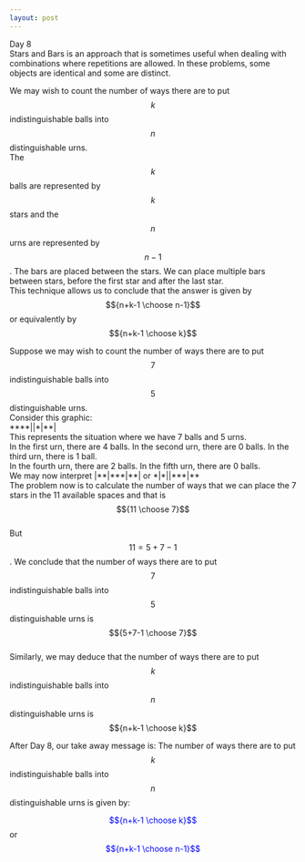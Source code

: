 ```yaml
---  
layout: post  
---  
```


Day 8   
Stars and Bars is an approach that is sometimes useful when dealing with combinations where repetitions are allowed. In these problems, some objects are identical and some are distinct.  

We may wish to count the number of ways there are to put $$k$$ indistinguishable balls into $$n$$ distinguishable urns.   
The $$k$$ balls are represented by $$k$$ stars and the $$n$$ urns are represented by $$n-1$$. The bars are placed between the stars. We can place multiple bars between stars, before the first star and after the last star.  
This technique allows us to conclude that the answer is given by $${n+k-1 \choose n-1}$$  or equivalently by $${n+k-1 \choose k}$$  
  
Suppose we may wish to count the number of ways there are to put $$7$$ indistinguishable balls into $$5$$ distinguishable urns.  
Consider this graphic:  
\*\*\*\*\|\|\*\|\*\*\|  
This represents the situation where we have 7 balls and 5 urns.  
In the first urn, there are 4 balls. In the second urn, there are 0 balls. In the third urn, there is 1 ball.      
In the fourth urn, there are 2 balls. In the fifth urn, there are 0 balls.      
We may now interpret \|\*\*\|\*\*\*\|\*\*\| or \*\|\*\|\|\*\*\*\|\*\*    
The problem now is to calculate the number of ways that we can place the 7 stars in the 11 available spaces and that is $${11 \choose 7}$$  
But $$11=5+7-1$$.
We conclude that the number of ways there are to put $$7$$ indistinguishable balls into $$5$$ distinguishable urns is $${5+7-1 \choose 7}$$  
Similarly, we may deduce that the number of ways there are to put $$k$$ indistinguishable balls into $$n$$ distinguishable urns is $${n+k-1 \choose k}$$  

After Day 8, our take away message is:
The number of ways there are to put $$k$$ indistinguishable balls into $$n$$ distinguishable urns is given by:  

  
<span style="color:blue">$${n+k-1 \choose k}$$</span>
or       
<span style="color:blue">$${n+k-1 \choose n-1}$$</span>       
